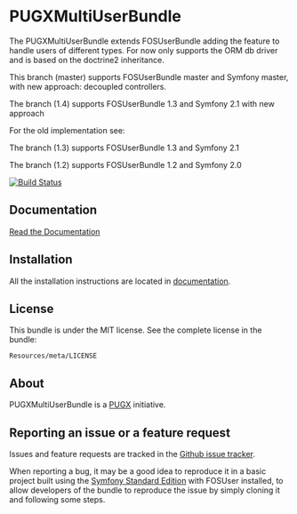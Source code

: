 PUGXMultiUserBundle
=============

The PUGXMultiUserBundle extends FOSUserBundle adding the feature to handle users of different types.
For now only supports the ORM db driver and is based on the doctrine2 inheritance.

This branch (master) supports FOSUserBundle master and Symfony master, with new approach: decoupled controllers.

The branch (1.4) supports FOSUserBundle 1.3 and Symfony 2.1 with new approach

For the old implementation see:

The branch (1.3) supports FOSUserBundle 1.3 and Symfony 2.1

The branch (1.2) supports FOSUserBundle 1.2 and Symfony 2.0


[![Build Status](https://secure.travis-ci.org/PUGX/PUGXMultiUserBundle.png?branch=master)](http://travis-ci.org/PUGX/PUGXMultiUserBundle)

Documentation
-------------

[Read the Documentation](https://github.com/PUGX/PUGXMultiUserBundle/blob/master/Resources/doc/index.md)

Installation
------------

All the installation instructions are located in [documentation](https://github.com/PUGX/PUGXMultiUserBundle/blob/1.3/Resources/doc/index.md).

License
-------

This bundle is under the MIT license. See the complete license in the bundle:

    Resources/meta/LICENSE

About
-----

PUGXMultiUserBundle is a [PUGX](https://github.com/PUGX) initiative.


Reporting an issue or a feature request
---------------------------------------

Issues and feature requests are tracked in the [Github issue tracker](https://github.com/PUGX/PUGXMultiUserBundle/issues).

When reporting a bug, it may be a good idea to reproduce it in a basic project
built using the [Symfony Standard Edition](https://github.com/symfony/symfony-standard)
with FOSUser installed, to allow developers of the bundle to reproduce the issue by simply cloning it
and following some steps.
